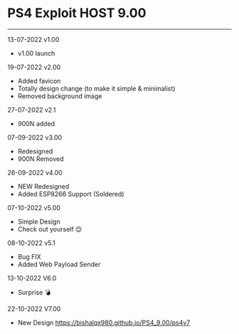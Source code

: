 # PS4 Exploit HOST 9.00
---
13-07-2022 v1.00
- v1.00 launch

19-07-2022 v2.00
- Added favicon
- Totally design change (to make it simple & minimalist)
- Removed background image 

27-07-2022 v2.1
- 900N added

07-09-2022 v3.00
- Redesigned
- 900N Removed

26-09-2022 v4.00
- NEW Redesigned
- Added ESP8266 Support (Soldered)

07-10-2022 v5.00
- Simple Design
- Check out yourself 😊

08-10-2022 v5.1
- Bug FIX
- Added Web Payload Sender

13-10-2022 V6.0
- Surprise 💣

22-10-2022 V7.00
- New Design 
https://bishalqx980.github.io/PS4_9.00/ps4v7
